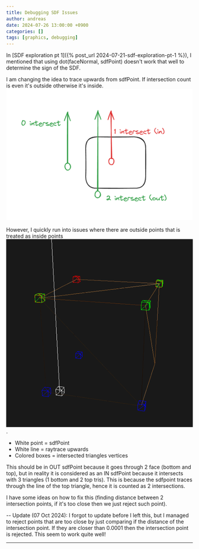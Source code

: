```yaml
---
title: Debugging SDF Issues 
author: andreas
date: 2024-07-26 13:00:00 +0900
categories: []
tags: [graphics, debugging]
---
```


In [SDF exploration pt 1]({% post_url 2024-07-21-sdf-exploration-pt-1 %}), I mentioned that using dot(faceNormal, sdfPoint) doesn't work that well to determine the sign of the SDF. 

I am changing the idea to trace upwards from sdfPoint. If intersection count is even it's outside otherwise it's inside.
 ![Intersect idea](../assets/img/post_img/2024-07-26-debugging-sdf/intersect-idea.png)

However, I quickly run into issues where there are outside points that is treated as inside points
 ![Debugging](../assets/img/post_img/2024-07-26-debugging-sdf/debugging.png).
 - White point = sdfPoint
 - White line = raytrace upwards
 - Colored boxes = intersected triangles vertices

This should be in OUT sdfPoint because it goes through 2 face (bottom and top), but in reality it is considered as an IN sdfPoint because it intersects with 3 triangles (1 bottom and 2 top tris). This is because the sdfpoint traces through the line of the top triangle, hence it is counted as 2 intersections.

I have some ideas on how to fix this (finding distance between 2 intersection points, if it's too close then we just reject such point).

-- Update (07 Oct 2024):
I forgot to update before I left this, but I managed to reject points that are too close by just comparing if the distance of the intersection point. If they are closer than 0.0001 then the intersection point is rejected. This seem to work quite well!

----
